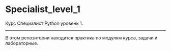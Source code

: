 # **Specialist_level_1**
Курс Специалист Python уровень 1.
***
В этом репозитории находится практика по модулям курса, задачи и лабораторные.
